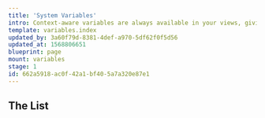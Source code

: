 ```yaml
---
title: 'System Variables'
intro: Context-aware variables are always available in your views, giving you access to dynamic information about the current URL, user, loaded entry, site settings, and more.
template: variables.index
updated_by: 3a60f79d-8381-4def-a970-5df62f0f5d56
updated_at: 1568806651
blueprint: page
mount: variables
stage: 1
id: 662a5918-ac0f-42a1-bf40-5a7a320e87e1
---
```

## The List
